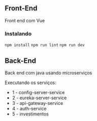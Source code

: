 ## Front-End

Front end com Vue

### Instalando

`npm install`
`npm run lint`
`npm run dev`


## Back-End

Back end com java usando microserviços

Executando os serviços: 

- 1 - config-server-service
- 2 - eureka-server-service
- 3 - api-gateway-service
- 4 - auth-service
- 5 - investimentos